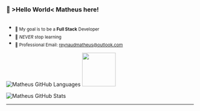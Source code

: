 ### 👾 >Hello World< Matheus here! 
##

-  <sub>🎯 My goal is to be a **Full Stack** Developer</sub>
-  <sub>🌱 _NEVER_ stop learning</sub>
-  <sub>📧 Professional Email: reynaudmatheus@outlook.com</sub>
  
![Matheus GitHub Languages](https://github-readme-stats.vercel.app/api/top-langs/?username=mathreux&show_icons=true&theme=github_dark&layout=compact&hide_border=true&bg_color=00000000&text_color=888c91)
<img height="90cm" align="botton" src="https://lh3.googleusercontent.com/WpAMDv3RSIpMNo_6bspYQUZz7-oIbaA7mPGsemV5zbj8lemb62RCg0kqzUwFy11oD6tm_8Qfx82cuNvNewExkgkcVPLTJnUwh1SKMcAydBnwOXkDQoobMY-lxOb7cuUX1mnl3zRHsoD_LNh4kABY65zSu_7KgzC3ktu2427-6PyVjgN9gf2m7JyvXuaaKp-J4xqnY0BN5_5Y4T6VHOeTgqg7Lkvp4_VQuTOTaQv1S5SamTUppnu5C_t8WFIWBeoaHgELcjlKk3KmY-tWsnIUWh8dW3k8FuV4bO4Pc4DqiiS-qVWgnSZxLo9DtbNGHUCeUnSgNtNdg0M4qAkjMBpqWhHyM3dWOwDKMZF2hBdD32siMzUflWxOVxmKbSbN3oSPS9FyNm8sEe08oCmc4QDAXVLj8EbxyTzni1MCnUT5SSkU0U7ZDpemXL5uiuD9BBz5I3vP23S1IT_q-8Q4QNVczA0OEShH14yPsLxhEFIP4vl80nzTRVN9M4ZXRXCrJMhlzaUgdvWW-jhFHp3Ut-mkqHLJ7UD2T9nn6kEJ5qserTfb8usgIXiD1ojKMbAON6g-yhnGbaDIpITg4Pl5F1hNJft3AuM7Aa4o-3oeEF__dWrT__n0TJ9kn1_--pf3b9IuO-55Q0cDnd6K2gYBHKCu4Nd3qmaBNiTD1UZPT01WfvnZl9oXtKwv38WDrn8gbIjs0_BMsSm_uEbBvqmrMB4kaOow-UleDfoOAc397fp33NiIbJaJBlmg1C8Xl3EtMqTLwn3RMGaTtlfZJised3RQLndiL0K8PviR2V-72bTjDrzvmI6KxKWS-egywhKJ-UmmQbzxcnA8VxWqbqmWMqsYxvhOW6rFXOnCocVae6TtQeCPff0QjvK6vXcsCBeoIk_gjOWeU6uB4Iv_-PCH_Zx3pJuEf02Om_PHbIQdaOdV1nQIa3cGuPwzXZuCOAdI8hvLdakC0s0Ip4AYhuGgoQ=w378-h400-no?authuser=0">

![Matheus GitHub Stats](https://github-readme-stats.vercel.app/api?username=mathreux&show_icons=true&theme=github_dark&hide_border=true&bg_color=00000000&text_color=888c91)
***
